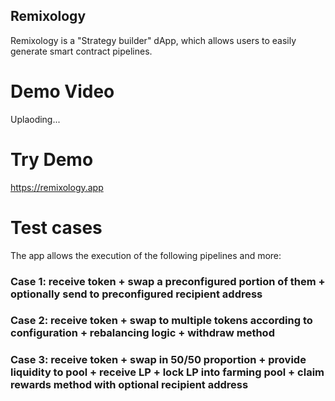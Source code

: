## Remixology

Remixology is a "Strategy builder" dApp, which allows users to easily generate smart contract pipelines.

# Demo Video

Uplaoding...

# Try Demo

https://remixology.app

# Test cases

The app allows the execution of the following pipelines and more:

### Case 1: receive token + swap a preconfigured portion of them + optionally send to preconfigured recipient address

### Case 2: receive token + swap to multiple tokens according to configuration + rebalancing logic + withdraw method

### Case 3: receive token + swap in 50/50 proportion + provide liquidity to pool + receive LP + lock LP into farming pool + claim rewards method with optional recipient address
